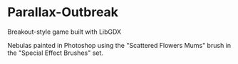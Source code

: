 # Parallax-Outbreak
Breakout-style game built with LibGDX



Nebulas painted in Photoshop using the "Scattered Flowers Mums" brush in the "Special Effect Brushes" set.
